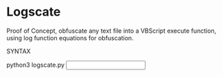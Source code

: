 # Logscate
Proof of Concept, obfuscate any text file into a VBScript execute function, using log function equations for obfuscation.

SYNTAX

python3 logscate.py <input file> <output file>
